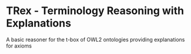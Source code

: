 TRex - Terminology Reasoning with Explanations
==================

A basic reasoner for the t-box of OWL2 ontologies providing explanations for axioms